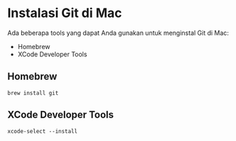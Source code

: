 # Instalasi Git di Mac

Ada beberapa tools yang dapat Anda gunakan untuk menginstal Git di Mac:

- Homebrew
- XCode Developer Tools


## Homebrew
```
brew install git
```

## XCode Developer Tools
```
xcode-select --install
```
